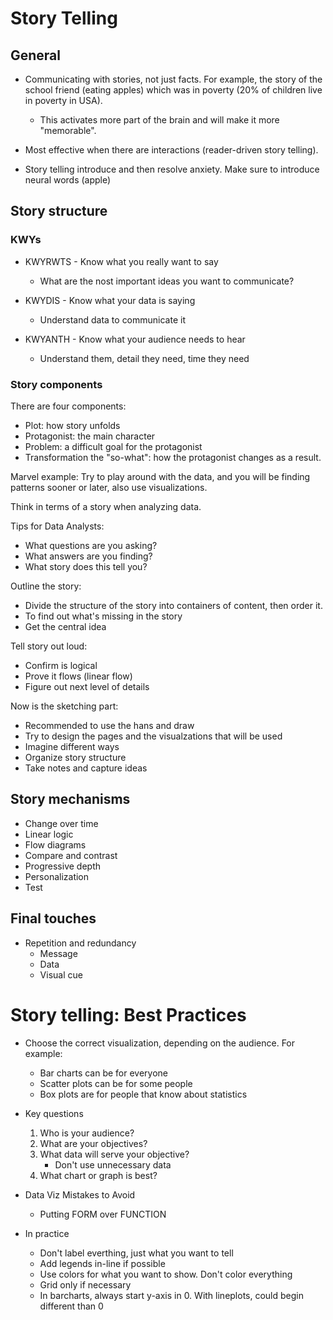 # Story Telling

## General

* Communicating with stories, not just facts. For example, the story of the school friend (eating apples) which was in poverty (20% of children live in poverty in USA).
	* This activates more part of the brain and will make it more "memorable".

* Most effective when there are interactions (reader-driven story telling).

* Story telling introduce and then resolve anxiety. Make sure to introduce neural words (apple)

## Story structure

### KWYs

* KWYRWTS - Know what you really want to say
	* What are the nost important ideas you want to communicate?

* KWYDIS - Know what your data is saying
	* Understand data to communicate it

* KWYANTH - Know what your audience needs to hear
	* Understand them, detail they need, time they need 

### Story components

There are four components:
* Plot: how story unfolds
* Protagonist: the main character
* Problem: a difficult goal for the protagonist
* Transformation the "so-what": how the protagonist changes as a result.


Marvel example: Try to play around with the data, and you will be finding patterns sooner or later, also use visualizations.

Think in terms of a story when analyzing data.

Tips for Data Analysts:
* What questions are you asking?
* What answers are you finding?
* What story does this tell you?

Outline the story:
* Divide the structure of the story into containers of content, then order it.
* To find out what's missing in the story
* Get the central idea


Tell story out loud:
* Confirm is logical
* Prove it flows (linear flow)
* Figure out next level of details

Now is the sketching part:
* Recommended to use the hans and draw
* Try to design the pages and the visualzations that will be used
* Imagine different ways
* Organize story structure
* Take notes and capture ideas

## Story mechanisms

* Change over time
* Linear logic
* Flow diagrams
* Compare and contrast
* Progressive depth
* Personalization
* Test
 
## Final touches

* Repetition and redundancy
	* Message
	* Data
	* Visual cue

# Story telling: Best Practices

* Choose the correct visualization, depending on the audience. For example:
	* Bar charts can be for everyone
	* Scatter plots can be for some people
	* Box plots are for people that know about statistics
	
* Key questions
	1. Who is your audience?
	2. What are your objectives?
	3. What data will serve your objective?
		* Don't use unnecessary data 
	4. What chart or graph is best?
	
* Data Viz Mistakes to Avoid
	* Putting FORM over FUNCTION

* In practice
	* Don't label everthing, just what you want to tell
	* Add legends in-line if possible
	* Use colors for what you want to show. Don't color everything
	* Grid only if necessary
	* In barcharts, always start y-axis in 0. With lineplots, could begin different than 0